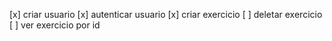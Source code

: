 [x] criar usuario
[x] autenticar usuario
[x] criar exercicio
[ ] deletar exercicio
[ ] ver exercicio por id

